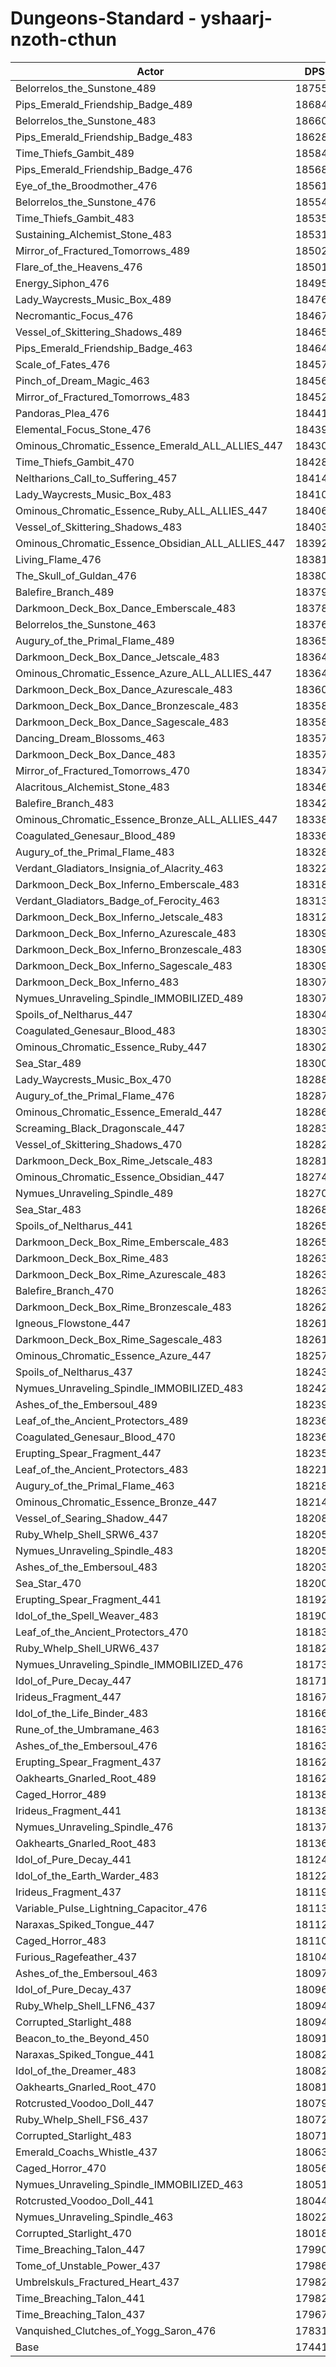 # Dungeons-Standard - yshaarj-nzoth-cthun
| Actor | DPS | Increase |
|---|:---:|:---:|
|Belorrelos_the_Sunstone_489|187551|7.53%|
|Pips_Emerald_Friendship_Badge_489|186843|7.12%|
|Belorrelos_the_Sunstone_483|186602|6.99%|
|Pips_Emerald_Friendship_Badge_483|186283|6.80%|
|Time_Thiefs_Gambit_489|185844|6.55%|
|Pips_Emerald_Friendship_Badge_476|185683|6.46%|
|Eye_of_the_Broodmother_476|185617|6.42%|
|Belorrelos_the_Sunstone_476|185544|6.38%|
|Time_Thiefs_Gambit_483|185351|6.27%|
|Sustaining_Alchemist_Stone_483|185319|6.25%|
|Mirror_of_Fractured_Tomorrows_489|185023|6.08%|
|Flare_of_the_Heavens_476|185016|6.08%|
|Energy_Siphon_476|184956|6.04%|
|Lady_Waycrests_Music_Box_489|184763|5.93%|
|Necromantic_Focus_476|184675|5.88%|
|Vessel_of_Skittering_Shadows_489|184657|5.87%|
|Pips_Emerald_Friendship_Badge_463|184645|5.86%|
|Scale_of_Fates_476|184573|5.82%|
|Pinch_of_Dream_Magic_463|184566|5.82%|
|Mirror_of_Fractured_Tomorrows_483|184528|5.80%|
|Pandoras_Plea_476|184415|5.73%|
|Elemental_Focus_Stone_476|184398|5.72%|
|Ominous_Chromatic_Essence_Emerald_ALL_ALLIES_447|184302|5.67%|
|Time_Thiefs_Gambit_470|184284|5.66%|
|Neltharions_Call_to_Suffering_457|184144|5.58%|
|Lady_Waycrests_Music_Box_483|184101|5.55%|
|Ominous_Chromatic_Essence_Ruby_ALL_ALLIES_447|184067|5.53%|
|Vessel_of_Skittering_Shadows_483|184036|5.51%|
|Ominous_Chromatic_Essence_Obsidian_ALL_ALLIES_447|183927|5.45%|
|Living_Flame_476|183812|5.39%|
|The_Skull_of_Guldan_476|183802|5.38%|
|Balefire_Branch_489|183793|5.37%|
|Darkmoon_Deck_Box_Dance_Emberscale_483|183785|5.37%|
|Belorrelos_the_Sunstone_463|183768|5.36%|
|Augury_of_the_Primal_Flame_489|183655|5.30%|
|Darkmoon_Deck_Box_Dance_Jetscale_483|183645|5.29%|
|Ominous_Chromatic_Essence_Azure_ALL_ALLIES_447|183640|5.29%|
|Darkmoon_Deck_Box_Dance_Azurescale_483|183600|5.26%|
|Darkmoon_Deck_Box_Dance_Bronzescale_483|183584|5.25%|
|Darkmoon_Deck_Box_Dance_Sagescale_483|183581|5.25%|
|Dancing_Dream_Blossoms_463|183575|5.25%|
|Darkmoon_Deck_Box_Dance_483|183572|5.25%|
|Mirror_of_Fractured_Tomorrows_470|183479|5.19%|
|Alacritous_Alchemist_Stone_483|183465|5.19%|
|Balefire_Branch_483|183425|5.16%|
|Ominous_Chromatic_Essence_Bronze_ALL_ALLIES_447|183381|5.14%|
|Coagulated_Genesaur_Blood_489|183368|5.13%|
|Augury_of_the_Primal_Flame_483|183288|5.09%|
|Verdant_Gladiators_Insignia_of_Alacrity_463|183229|5.05%|
|Darkmoon_Deck_Box_Inferno_Emberscale_483|183189|5.03%|
|Verdant_Gladiators_Badge_of_Ferocity_463|183135|5.00%|
|Darkmoon_Deck_Box_Inferno_Jetscale_483|183123|4.99%|
|Darkmoon_Deck_Box_Inferno_Azurescale_483|183099|4.98%|
|Darkmoon_Deck_Box_Inferno_Bronzescale_483|183094|4.97%|
|Darkmoon_Deck_Box_Inferno_Sagescale_483|183093|4.97%|
|Darkmoon_Deck_Box_Inferno_483|183077|4.96%|
|Nymues_Unraveling_Spindle_IMMOBILIZED_489|183071|4.96%|
|Spoils_of_Neltharus_447|183044|4.95%|
|Coagulated_Genesaur_Blood_483|183033|4.94%|
|Ominous_Chromatic_Essence_Ruby_447|183023|4.93%|
|Sea_Star_489|183002|4.92%|
|Lady_Waycrests_Music_Box_470|182885|4.85%|
|Augury_of_the_Primal_Flame_476|182874|4.85%|
|Ominous_Chromatic_Essence_Emerald_447|182861|4.84%|
|Screaming_Black_Dragonscale_447|182831|4.82%|
|Vessel_of_Skittering_Shadows_470|182821|4.82%|
|Darkmoon_Deck_Box_Rime_Jetscale_483|182813|4.81%|
|Ominous_Chromatic_Essence_Obsidian_447|182743|4.77%|
|Nymues_Unraveling_Spindle_489|182704|4.75%|
|Sea_Star_483|182688|4.74%|
|Spoils_of_Neltharus_441|182659|4.72%|
|Darkmoon_Deck_Box_Rime_Emberscale_483|182651|4.72%|
|Darkmoon_Deck_Box_Rime_483|182639|4.71%|
|Darkmoon_Deck_Box_Rime_Azurescale_483|182633|4.71%|
|Balefire_Branch_470|182630|4.71%|
|Darkmoon_Deck_Box_Rime_Bronzescale_483|182624|4.70%|
|Igneous_Flowstone_447|182610|4.70%|
|Darkmoon_Deck_Box_Rime_Sagescale_483|182610|4.70%|
|Ominous_Chromatic_Essence_Azure_447|182573|4.68%|
|Spoils_of_Neltharus_437|182434|4.60%|
|Nymues_Unraveling_Spindle_IMMOBILIZED_483|182422|4.59%|
|Ashes_of_the_Embersoul_489|182398|4.57%|
|Leaf_of_the_Ancient_Protectors_489|182366|4.56%|
|Coagulated_Genesaur_Blood_470|182365|4.56%|
|Erupting_Spear_Fragment_447|182350|4.55%|
|Leaf_of_the_Ancient_Protectors_483|182212|4.47%|
|Augury_of_the_Primal_Flame_463|182182|4.45%|
|Ominous_Chromatic_Essence_Bronze_447|182149|4.43%|
|Vessel_of_Searing_Shadow_447|182089|4.40%|
|Ruby_Whelp_Shell_SRW6_437|182054|4.38%|
|Nymues_Unraveling_Spindle_483|182052|4.38%|
|Ashes_of_the_Embersoul_483|182030|4.36%|
|Sea_Star_470|182008|4.35%|
|Erupting_Spear_Fragment_441|181924|4.30%|
|Idol_of_the_Spell_Weaver_483|181900|4.29%|
|Leaf_of_the_Ancient_Protectors_470|181831|4.25%|
|Ruby_Whelp_Shell_URW6_437|181829|4.25%|
|Nymues_Unraveling_Spindle_IMMOBILIZED_476|181735|4.19%|
|Idol_of_Pure_Decay_447|181710|4.18%|
|Irideus_Fragment_447|181671|4.16%|
|Idol_of_the_Life_Binder_483|181667|4.16%|
|Rune_of_the_Umbramane_463|181639|4.14%|
|Ashes_of_the_Embersoul_476|181632|4.14%|
|Erupting_Spear_Fragment_437|181629|4.13%|
|Oakhearts_Gnarled_Root_489|181622|4.13%|
|Caged_Horror_489|181388|4.00%|
|Irideus_Fragment_441|181383|3.99%|
|Nymues_Unraveling_Spindle_476|181375|3.99%|
|Oakhearts_Gnarled_Root_483|181367|3.98%|
|Idol_of_Pure_Decay_441|181248|3.92%|
|Idol_of_the_Earth_Warder_483|181220|3.90%|
|Irideus_Fragment_437|181190|3.88%|
|Variable_Pulse_Lightning_Capacitor_476|181137|3.85%|
|Naraxas_Spiked_Tongue_447|181122|3.84%|
|Caged_Horror_483|181106|3.83%|
|Furious_Ragefeather_437|181048|3.80%|
|Ashes_of_the_Embersoul_463|180972|3.76%|
|Idol_of_Pure_Decay_437|180960|3.75%|
|Ruby_Whelp_Shell_LFN6_437|180943|3.74%|
|Corrupted_Starlight_488|180943|3.74%|
|Beacon_to_the_Beyond_450|180916|3.73%|
|Naraxas_Spiked_Tongue_441|180824|3.67%|
|Idol_of_the_Dreamer_483|180824|3.67%|
|Oakhearts_Gnarled_Root_470|180811|3.66%|
|Rotcrusted_Voodoo_Doll_447|180795|3.66%|
|Ruby_Whelp_Shell_FS6_437|180721|3.61%|
|Corrupted_Starlight_483|180710|3.61%|
|Emerald_Coachs_Whistle_437|180632|3.56%|
|Caged_Horror_470|180563|3.52%|
|Nymues_Unraveling_Spindle_IMMOBILIZED_463|180511|3.49%|
|Rotcrusted_Voodoo_Doll_441|180444|3.45%|
|Nymues_Unraveling_Spindle_463|180220|3.33%|
|Corrupted_Starlight_470|180189|3.31%|
|Time_Breaching_Talon_447|179906|3.15%|
|Tome_of_Unstable_Power_437|179863|3.12%|
|Umbrelskuls_Fractured_Heart_437|179829|3.10%|
|Time_Breaching_Talon_441|179822|3.10%|
|Time_Breaching_Talon_437|179677|3.01%|
|Vanquished_Clutches_of_Yogg_Saron_476|178316|2.23%|
|Base|174419|0.00%|
